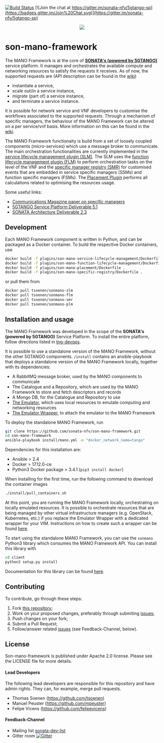 [![Build Status](https://jenkins.sonata-nfv.eu/buildStatus/icon?job=son-mano-framework-pipeline/master)](https://jenkins.sonata-nfv.eu/job/son-mano-framework-pipeline/job/master/)
[![Join the chat at https://gitter.im/sonata-nfv/5gtango-sp](https://badges.gitter.im/Join%20Chat.svg)](https://gitter.im/sonata-nfv/5gtango-sp)
 
 <p align="center"><img src="https://github.com/sonata-nfv/tng-api-gtw/wiki/images/sonata-5gtango-logo-500px.png" /></p>

# son-mano-framework

The MANO Framework is at the core of [**SONATA's (powered by 5GTANGO)**](https://5gtango.eu/) service platform. It manages and orchestrates the available compute and networking resources to satisfy the requests it receives. As of now, the supported requests are (API description can be found in the [wiki]())

* instantiate a service,
* scale out/in a service instance,
* migrate (part of) a service instance,
* and terminate a service instance.

It is possible for network service and VNF developers to customise the workflows associated to the supported requests. Through a mechanism of specific managers, the behaviour of the MANO Framework can be altered on a per service/vnf basis. More information on this can be found in the [wiki](https://github.com/sonata-nfv/son-mano-framework/wiki/Service-and-Function-Specific-Managers).

The MANO Framework functionaity is build from a set of loosely coupled components (micro-services) which use a message broker to communicate. The main orchestration functionalities are currently implemented in the [service lifecycle management plugin (SLM)](https://github.com/sonata-nfv/son-mano-framework/tree/master/plugins/son-mano-service-lifecycle-management). The SLM uses the [function lifecycle management plugin (FLM)](https://github.com/sonata-nfv/son-mano-framework/tree/master/plugins/son-mano-function-lifecycle-management) to perform orchestration tasks on the level of the VNF and the [specific manager registry (SMR)](https://github.com/sonata-nfv/son-mano-framework/tree/master/son-mano-specificmanager) for customised events that are embedded in service specific managers (SSMs) and function specific managers (FSMs). The [Placement Plugin](https://github.com/sonata-nfv/son-mano-framework/wiki/Placement-Plugin) performs all calculations related to optimising the resources usage.

Some useful links:

* [Communications Magazine paper on specific managers](https://ieeexplore.ieee.org/abstract/document/8713806)
* [5GTANGO Service Platform Deliverable 5.1](https://5gtango.eu/project-outcomes/deliverables/43-d5-1-service-platform-operational-first-prototype.html)
* [SONATA Architecture Deliverable 2.3](https://5gtango.eu/project-outcomes/deliverables/61-d2-3-updated-requirements,-architecture-design-and-v-v-elements)

## Development

Each MANO Framework component is written in Python, and can be packaged as a Docker container. To build the respective Docker containers, use

```bash
docker build -f plugins/son-mano-service-lifecycle-management/Dockerfile .
docker build -f plugins/son-mano-function-lifecycle-management/Dockerfile .
docker build -f plugins/son-mano-placement/Dockerfile .
docker build -f plugins/son-mano-specific-registry/Dockerfile .
```
or pull them from

```bash
docker pull tsoenen/sonmano-slm
docker pull tsoenen/sonmano-flm
docker pull tsoenen/sonmano-smr
docker pull tsoenen/sonmano-plm
```

## Installation and usage

The MANO Framework was developed in the scope of the **SONATA's (powered by 5GTANGO)** Service Platform. To install the entire platform, follow directions listed in [tng-devops](https://github.com/sonata-nfv/tng-devops).

It is possible to use a standalone version of the MANO Framework, without the other 5GTANGO components. `/install` contains an ansible-playbook that deploys a standalone version of the MANO Framework locally, together with its dependencies:

* A RabbitMQ message broker, used by the MANO components to communicate
* The Catalogue and a Repository, which are used by the MANO Framework to store and fetch descriptors and records
* A Mongo DB, for the Catalogue and Repository to use
* [The Emulator](https://github.com/sonata-nfv/son-emu), which uses local resources to emulate computing and networking resources
* [The Emulator Wrapper](https://github.com/sonata-nfv/tng-sp-ia-emu), to attach the emulator to the MANO Framework

To deploy the standalone MANO Framework, run

```bash
git clone https://github.com/sonata-nfv/son-mano-framework.git
cd son-mano-framework
ansible-playbook install/mano.yml -e "docker_network_name=tango"
```
Dependencies for this installation are:

* Ansible > 2.4
* Docker > 17.12.0-ce
* Python3 Docker package > 3.4.1 (`pip3 install docker`)

When installing for the first time, run the following command to download the container images

```bash
./install/pull_containers.sh
```

At this point, you are running the MANO Framework locally, orchestrating on locally emulated resources. It is possible to orchestrate resources that are being managed by other virtual infrastructure managers (e.g. OpenStack, Kubernetes, etc.) if you replace the Emulator Wrapper with a dedicated wrapper for your VIM. Instructions on how to create such a wrapper can be found [here](https://github.com/sonata-nfv/son-mano-framework/wiki/Vim-And-Wim-Wrappers).

To start using the standalone MANO Framework, you can use the `sonmano` Python3 library which consumes the MANO Framework API. You can install this library with

```bash
cd client
python3 setup.py install
```
Documentation for this library can be found [here](https://sonmano.readthedocs.io/en/latest/index.html).

## Contributing

To contribute, go through these steps:

1. Fork [this repository](http://github.com/sonata-nfv/son-mano-framework);
2. Work on your proposed changes, preferably through submiting [issues](https://github.com/sonata-nfv/son-mano-framework/issues);
3. Push changes on your fork;
3. Submit a Pull Request;
4. Follow/answer related [issues](https://github.com/sonata-nfv/son-mano-framework/issues) (see Feedback-Channel, below).

## License

Son-mano-framework is published under Apache 2.0 license. Please see the LICENSE file for more details.

#### Lead Developers

The following lead developers are responsible for this repository and have admin rights. They can, for example, merge pull requests.

* Thomas Soenen (https://github.com/tsoenen)
* Manuel Peuster (https://github.com/mpeuster)
* Felipe Vicens (https://github.com/felipevicens)

#### Feedback-Channel

* Mailing list [sonata-dev-list](mailto:sonata-dev@lists.atosresearch.eu)
* Gitter room [![Gitter](https://badges.gitter.im/sonata-nfv/Lobby.svg)](https://gitter.im/sonata-nfv/Lobby?utm_source=badge&utm_medium=badge&utm_campaign=pr-badge)
